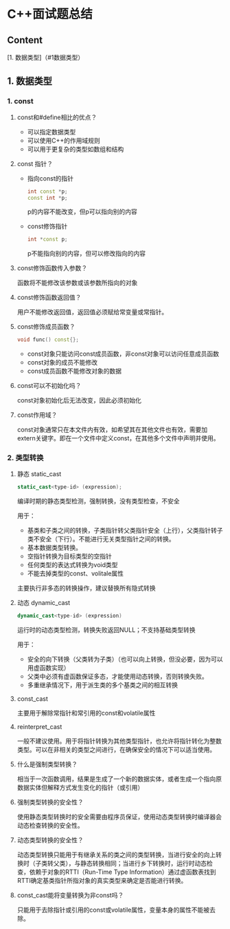 # C++面试题总结

## Content

[1. 数据类型]（#1数据类型）


## 1. 数据类型

### 1. const

1. const和#define相比的优点？

   - 可以指定数据类型
   - 可以使用C++的作用域规则
   - 可以用于更复杂的类型如数组和结构

2. const 指针？

   - 指向const的指针

     ```c++
     int const *p;
     const int *p;
     ```

     p的内容不能改变，但p可以指向别的内容
     
   - const修饰指针
   
     ```c++
     int *const p;
     ```
   
     p不能指向别的内容，但可以修改指向的内容
   
3. const修饰函数传入参数？

   函数将不能修改该参数或该参数所指向的对象

4. const修饰函数返回值？

   用户不能修改返回值，返回值必须赋给常变量或常指针。

5. const修饰成员函数？

   ```C++
   void func() const{};
   ```

   - const对象只能访问const成员函数，非const对象可以访问任意成员函数
   - const对象的成员不能修改
   - const成员函数不能修改对象的数据

6. const可以不初始化吗？

   const对象初始化后无法改变，因此必须初始化

7. const作用域？

   const对象通常只在本文件内有效，如希望其在其他文件也有效，需要加extern关键字。即在一个文件中定义const，在其他多个文件中声明并使用。

### 2. 类型转换

1. 静态 static_cast

   ```c++
   static_cast<type-id> (expression);
   ```

   编译时期的静态类型检测，强制转换，没有类型检查，不安全

   用于：

   - 基类和子类之间的转换，子类指针转父类指针安全（上行），父类指针转子类不安全（下行）。不能进行无关类型指针之间的转换。
   - 基本数据类型转换。
   - 空指针转换为目标类型的空指针
   - 任何类型的表达式转换为void类型
   - 不能去掉类型的const、volitale属性

   主要执行非多态的转换操作，建议替换所有隐式转换

2. 动态 dynamic_cast

   ```c++
   dynamic_cast<type-id> (expression)
   ```

   运行时的动态类型检测，转换失败返回NULL；不支持基础类型转换

   用于：

   - 安全的向下转换（父类转为子类）（也可以向上转换，但没必要，因为可以用虚函数实现）
   - 父类中必须有虚函数保证多态，才能使用动态转换，否则转换失败。
   - 多重继承情况下，用于派生类的多个基类之间的相互转换
   
3. const_cast

   主要用于解除常指针和常引用的const和volatile属性

4. reinterpret_cast

   一般不建议使用。用于将指针转换为其他类型指针，也允许将指针转化为整数类型。可以在非相关的类型之间进行，在确保安全的情况下可以适当使用。

5. 什么是强制类型转换？

   相当于一次函数调用，结果是生成了一个新的数据实体，或者生成一个指向原数据实体但解释方式发生变化的指针（或引用）

6. 强制类型转换的安全性？

   使用静态类型转换时的安全需要由程序员保证，使用动态类型转换时编译器会动态检查转换的安全性。

7. 动态类型转换的安全性？

   动态类型转换只能用于有继承关系的类之间的类型转换，当进行安全的向上转换时（子类转父类），与静态转换相同；当进行乡下转换时，运行时动态检查，依赖于对象的RTTI（Run-Time Type Information）通过虚函数表找到RTTI确定基类指针所指对象的真实类型来确定是否能进行转换。

8. const_cast能将变量转换为非const吗？

   只能用于去除指针或引用的const或volatile属性，变量本身的属性不能被去除。